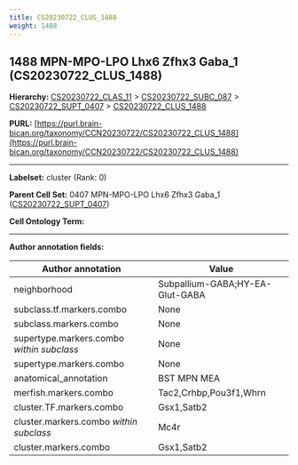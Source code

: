 ```yaml
---
title: CS20230722_CLUS_1488
weight: 1488
---
```

## 1488 MPN-MPO-LPO Lhx6 Zfhx3 Gaba_1 (CS20230722_CLUS_1488)
<b>Hierarchy: </b>
[CS20230722_CLAS_11](../CS20230722_CLAS_11) >
[CS20230722_SUBC_087](../CS20230722_SUBC_087) >
[CS20230722_SUPT_0407](../CS20230722_SUPT_0407) >
[CS20230722_CLUS_1488](../CS20230722_CLUS_1488)

**PURL:** [https://purl.brain-bican.org/taxonomy/CCN20230722/CS20230722_CLUS_1488](https://purl.brain-bican.org/taxonomy/CCN20230722/CS20230722_CLUS_1488)

---


**Labelset:** cluster (Rank: 0)

**Parent Cell Set:** 0407 MPN-MPO-LPO Lhx6 Zfhx3 Gaba_1 ([CS20230722_SUPT_0407](../CS20230722_SUPT_0407))



**Cell Ontology Term:** 

[MARKER GENES.]: #


---

[TRANSFERRED ANNOTATIONS.]: #


[AUTHOR ANNOTATION FIELDS.]: #


**Author annotation fields:**

| Author annotation | Value |
|-------------------|-------|
|neighborhood|Subpallium-GABA;HY-EA-Glut-GABA|
|subclass.tf.markers.combo|None|
|subclass.markers.combo|None|
|supertype.markers.combo _within subclass_|None|
|supertype.markers.combo|None|
|anatomical_annotation|BST MPN MEA|
|merfish.markers.combo|Tac2,Crhbp,Pou3f1,Whrn|
|cluster.TF.markers.combo|Gsx1,Satb2|
|cluster.markers.combo _within subclass_|Mc4r|
|cluster.markers.combo|Gsx1,Satb2|
